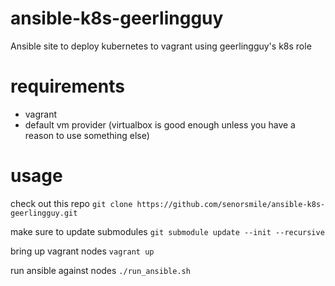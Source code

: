 # ansible-k8s-geerlingguy
Ansible site to deploy kubernetes to vagrant using geerlingguy's k8s role

# requirements
- vagrant
- default vm provider (virtualbox is good enough unless you have a reason to use something else)

# usage
check out this repo
`git clone https://github.com/senorsmile/ansible-k8s-geerlingguy.git`

make sure to update submodules
`git submodule update --init --recursive`

bring up vagrant nodes
`vagrant up`

run ansible against nodes
`./run_ansible.sh`
